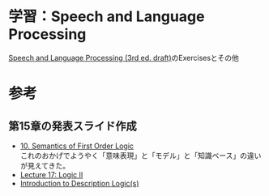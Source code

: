 # 学習：Speech and Language Processing
[Speech and Language Processing (3rd ed. draft)](https://web.stanford.edu/~jurafsky/slp3/)のExercisesとその他

# 参考
## 第15章の発表スライド作成
- [10. Semantics of First Order Logic](https://leanprover.github.io/logic_and_proof/semantics_of_first_order_logic.html)  
これのおかげでようやく「意味表現」と「モデル」と「知識ベース」の違いが見えてきた。
- [Lecture 17: Logic II](https://web.stanford.edu/class/archive/cs/cs221/cs221.1186/lectures/logic2.pdf)
- [Introduction to Description Logic(s)](http://www.lia.deis.unibo.it/Courses/AI/fundamentalsAI2010-11/lucidi/IntroDL.pdf)
